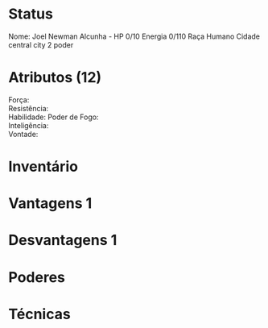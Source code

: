 # Status
Nome: Joel Newman
Alcunha - 
HP 0/10 
Energia 0/110
Raça Humano 
Cidade central city
2 poder
# Atributos (12)
Força:   
Resistência:    
Habilidade: 
Poder de Fogo:   
Inteligência:   
Vontade:   

# Inventário  

# Vantagens 1

# Desvantagens 1

# Poderes

# Técnicas
